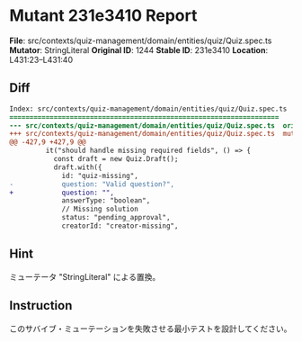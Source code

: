 # Mutant 231e3410 Report

**File**: src/contexts/quiz-management/domain/entities/quiz/Quiz.spec.ts
**Mutator**: StringLiteral
**Original ID**: 1244
**Stable ID**: 231e3410
**Location**: L431:23–L431:40

## Diff

```diff
Index: src/contexts/quiz-management/domain/entities/quiz/Quiz.spec.ts
===================================================================
--- src/contexts/quiz-management/domain/entities/quiz/Quiz.spec.ts	original
+++ src/contexts/quiz-management/domain/entities/quiz/Quiz.spec.ts	mutated #1244
@@ -427,9 +427,9 @@
         it("should handle missing required fields", () => {
           const draft = new Quiz.Draft();
           draft.with({
             id: "quiz-missing",
-            question: "Valid question?",
+            question: "",
             answerType: "boolean",
             // Missing solution
             status: "pending_approval",
             creatorId: "creator-missing",
```

## Hint

ミューテータ "StringLiteral" による置換。

## Instruction

このサバイブ・ミューテーションを失敗させる最小テストを設計してください。
